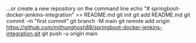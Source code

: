 …or create a new repository on the command line
echo "# springboot-docker-jenkins-integration" >> README.md
git init
git add README.md
git commit -m "first commit"
git branch -M main
git remote add origin https://github.com/mithunghosh88/springboot-docker-jenkins-integration.git
git push -u origin main
